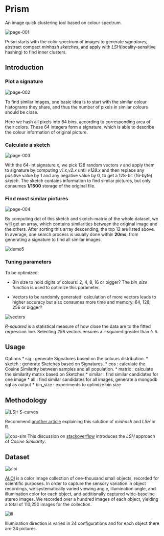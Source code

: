 # Prism

An image quick clustering tool based on colour spectrum.

![page-001](screenshot/prism-page-001.jpg)

Prism starts with the color spectrum of images to generate *signatures*, abstract compact *minhash sketches*, and apply with *LSH*(locality-sensitive hashing) to find inner clusters.

## Introduction

### Plot a signature

![page-002](screenshot/prism-page-002.jpg)

To find similar images, one basic idea is to start with the similar colour histograms they share, and thus the number of pixels in similar colours should be close.

Here we hash all pixels into 64 bins, according to corresponding area of their colors. These 64 integers form a signature, which is able to describe the colour information of original picture.



### Calculate a sketch

![page-003](screenshot/prism-page-003.jpg)

With the 64-int signature *x*, we pick 128 random vectors *v* and apply them to signature by computing *v1.x*,*v2.x* until *v128.x* and then replace any positive value by 1 and any negative value by 0, to get a 128-bit (16-byte) *sketch*. The sketch contains information to find similar pictures, but only consumes **1/1500** storage of the original file.

### Find most similar pictures

![page-004](screenshot/prism-page-004.jpg)

By computing dot of this sketch and sketch-matrix of the whole dataset, we will get an array, which contains similarities between the original image and the others. After sorting this array descending, the top 12 are listed above. In average, one search process is usually done within **20ms**, from generating a signature to find all similar images.

![demo5](screenshot/demo5.png)

### Tuning parameters

To be optimized:

* Bin size to hold digits of colours: 2, 4, 8, 16 or bigger? The *bin_size* function is used to optimize this parameter.

* Vectors to be randomly generated: calculation of more vectors leads to higher accuracy but also consumes more time and memory. 64, 128, 256 or bigger? 

![vectors](screenshot/vectors-n.jpg)

*R-squared* is a statistical measure of how close the data are to the fitted regression line. Selecting *256* vectors ensures a r-squared greater than `0.9`.

## Usage

Options
    * sig       : generate Signatures based on the colours distribution.
    * sketch    : generate Sketches based on Signatures.
    * cos       : calculate the Cosine Similarity between samples and all population.
    * matrix    : calculate the similarity matrix based on Sketches
    * similar   : find similar candidates for one image
    * all       : find similar candidates for all images, generate a mongodb sql as output
    * bin_size  : experiments to optimize bin size

## Methodology

![LSH S-curves](screenshot/s-curve.png)

Recommend [another article](https://cran.r-project.org/web/packages/textreuse/vignettes/textreuse-minhash.html) explaining this solution of *minhash* and *LSH* in R. 

![cos-sim](https://i.stack.imgur.com/27nSY.png)
This discussion on [stackoverflow](http://stackoverflow.com/questions/12952729/how-to-understand-locality-sensitive-hashing) introduces the *LSH* approach of *Cosine Similarity*. 


## Dataset

![aloi](http://aloi.science.uva.nl/aloi/aloi.jpg)

[ALOI](http://aloi.science.uva.nl/) is a color image collection of one-thousand small objects, recorded for scientific purposes. In order to capture the sensory variation in object recordings, we systematically varied viewing angle, illumination angle, and illumination color for each object, and additionally captured wide-baseline stereo images. We recorded over a hundred images of each object, yielding a total of 110,250 images for the collection.

![ill](http://aloi.science.uva.nl/aloi/ill.jpg)

Illumination direction is varied in 24 configurations and for each object there are 24 pictures. 
